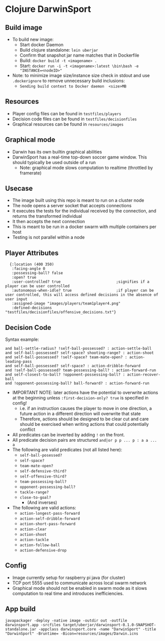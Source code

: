 # Clojure DarwinSport

## Build image
- To build new image:
  - Start docker Daemon
  - Build clojure standalone: ```lein uberjar```
  - Confirm that snapshot jar name matches that in Dockerfile
  - Build: ```docker build -t <imagename> .```
  - Start: ```docker run -i -t <imagename>:latest \bin\bash -e "INSTANCE=<nodeID>"```
- Note: to minimize image size/instance size check in stdout and use ```.dockerignore``` to remove unnecessary build inclusions:
  - ```Sending build context to Docker daemon  <size>MB```

## Resources
- Player config files can be found in ``` testfiles/players ```
- Decision code files can be found in ``` testfiles/decisionfiles ```
- Graphical resources can be found in ``` resources/images ```

## Graphical mode
- Darwin has its own builtin graphical abilities
- DarwinSport has a real-time top-down soccer game window.  This should typically be used outside of a run
  - Note: graphical mode slows computation to realtime (throttled by framerate)

## Usecase
- The image built using this repo is meant to run on a cluster node
- The node opens a server socket that accepts connections
- It executes the tests for the individual received by the connection, and returns the transformed individual
- It then accepts the next connection
- This is meant to be run in a docker swarm with multiple containers per host
- Testing is not parallel within a node

## Player Attributes
```
  {:location (400 350)
   :facing-angle 0
   :possessing-ball? false
   :open? true
   :user-controlled? true                         ;signifies if a player can be user controlled   
   :autonomous-when-idle? true                    ;if player can be user controlled, this will access defined decisions in the absence of user input
   :assigned-image "images/players/team1player4.png"
   :defined-decisions "testfiles/decisionfiles/offensive_decisions.txt"}
```

## Decision Code      
Syntax example:
```
and ball-settle-radius? !self-ball-possessed? : action-settle-ball
and self-ball-possessed? self-space? shooting-range? : action-shoot
and self-ball-possessed? !self-space? team-mate-open? : action-leading-pass
and self-ball-possessed? self-space? : action-dribble-forward
and !self-ball-possessed? team-possessing-ball? : action-forward-run
and self-closest-to-ball? !opponent-possessing-ball? : action-recover-ball
and !opponent-possessing-ball? ball-forward? : action-forward-run
```
- IMPORTANT NOTE: later actions have the potential to overwrite actions at the beginning unless ``` :first-decision-only? true ``` is specified in config!
  - i.e. if an instruction causes the player to move in one direction, a future action in a different direction will overwrite that state
  - Therefore, actions should be designed to be clear cut and care should be exercised when writing actions that could potentially conflict
- All predicates can be inverted by adding ``` ! ``` on the front.
- All predicate decision pairs are structured ``` and|or p p ... p : a a ... a ```
- The following are valid predicates (not all listed here):
  - ``` self-ball-posessed? ```
  - ``` self-space? ```
  - ``` team-mate-open? ```
  - ``` self-defensive-third? ```
  - ``` self-offensive-third? ```
  - ``` team-possessing-ball? ```
  - ``` opponent-possessing-ball? ```
  - ``` tackle-range? ```
  - ``` close-to-goal? ```
    - (And inverses)
- The following are valid actions:
  - ``` action-longest-pass-forward ```
  - ``` action-self-dribble-forward ```
  - ``` action-short-pass-forward ```
  - ``` action-clear ```
  - ``` action-shoot ```
  - ``` action-tackle ```
  - ``` action-follow-ball ```
  - ``` action-defensive-drop ```

## Config
- Image currently setup for raspberry pi java (for cluster)
- TCP port 5555 used to communicate across local swarm network
- Graphical mode should not be enabled in swarm mode as it slows computation to real time and introduces inefficiencies.

## App build
``` javapackager -deploy -native image -outdir out -outfile darwinsport.app -srcfiles target/uberjar/darwinsport-0.1.0-SNAPSHOT-standalone.jar -appclass darwinsport.core -name "DarwinSport" -title "DarwinSport" -Bruntime= -Bicon=resources/images/Darwin.icns ```
